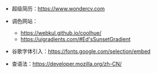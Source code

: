 - 超级简历：https://www.wondercv.com
- 调色网站：
  - https://webkul.github.io/coolhue/
  - https://uigradients.com/#Ed'sSunsetGradient

- 谷歌字体引入：https://fonts.google.com/selection/embed

- 查语法：https://developer.mozilla.org/zh-CN/